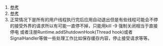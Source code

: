 1. [参考](https://jiyiren.github.io/2018/06/18/jvm-exit/)         
1. [参考](https://blog.csdn.net/u011001084/article/details/73480432)      
1. 正常情况下是所有的用户线程执行完后应用自动退出但是有些线程可能会不停的接受外界的请求所以有可能一直停不掉，只能用kill -9 强制关闭相当于直接停电
或者注册Runtime.addShutdownHook(Thread hook)或者SignalHandler等做一些处理工作比如保存缓存内容，停止接受请求等等。        
